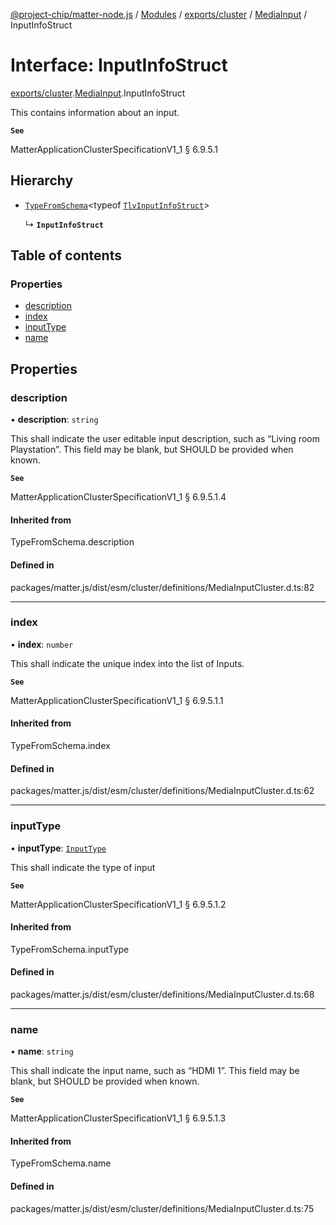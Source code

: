 [@project-chip/matter-node.js](../README.md) / [Modules](../modules.md) / [exports/cluster](../modules/exports_cluster.md) / [MediaInput](../modules/exports_cluster.MediaInput.md) / InputInfoStruct

# Interface: InputInfoStruct

[exports/cluster](../modules/exports_cluster.md).[MediaInput](../modules/exports_cluster.MediaInput.md).InputInfoStruct

This contains information about an input.

**`See`**

MatterApplicationClusterSpecificationV1_1 § 6.9.5.1

## Hierarchy

- [`TypeFromSchema`](../modules/exports_tlv.md#typefromschema)\<typeof [`TlvInputInfoStruct`](../modules/exports_cluster.MediaInput.md#tlvinputinfostruct)\>

  ↳ **`InputInfoStruct`**

## Table of contents

### Properties

- [description](exports_cluster.MediaInput.InputInfoStruct.md#description)
- [index](exports_cluster.MediaInput.InputInfoStruct.md#index)
- [inputType](exports_cluster.MediaInput.InputInfoStruct.md#inputtype)
- [name](exports_cluster.MediaInput.InputInfoStruct.md#name)

## Properties

### description

• **description**: `string`

This shall indicate the user editable input description, such as “Living room Playstation”. This field may
be blank, but SHOULD be provided when known.

**`See`**

MatterApplicationClusterSpecificationV1_1 § 6.9.5.1.4

#### Inherited from

TypeFromSchema.description

#### Defined in

packages/matter.js/dist/esm/cluster/definitions/MediaInputCluster.d.ts:82

___

### index

• **index**: `number`

This shall indicate the unique index into the list of Inputs.

**`See`**

MatterApplicationClusterSpecificationV1_1 § 6.9.5.1.1

#### Inherited from

TypeFromSchema.index

#### Defined in

packages/matter.js/dist/esm/cluster/definitions/MediaInputCluster.d.ts:62

___

### inputType

• **inputType**: [`InputType`](../enums/exports_cluster.MediaInput.InputType.md)

This shall indicate the type of input

**`See`**

MatterApplicationClusterSpecificationV1_1 § 6.9.5.1.2

#### Inherited from

TypeFromSchema.inputType

#### Defined in

packages/matter.js/dist/esm/cluster/definitions/MediaInputCluster.d.ts:68

___

### name

• **name**: `string`

This shall indicate the input name, such as “HDMI 1”. This field may be blank, but SHOULD be provided when
known.

**`See`**

MatterApplicationClusterSpecificationV1_1 § 6.9.5.1.3

#### Inherited from

TypeFromSchema.name

#### Defined in

packages/matter.js/dist/esm/cluster/definitions/MediaInputCluster.d.ts:75
